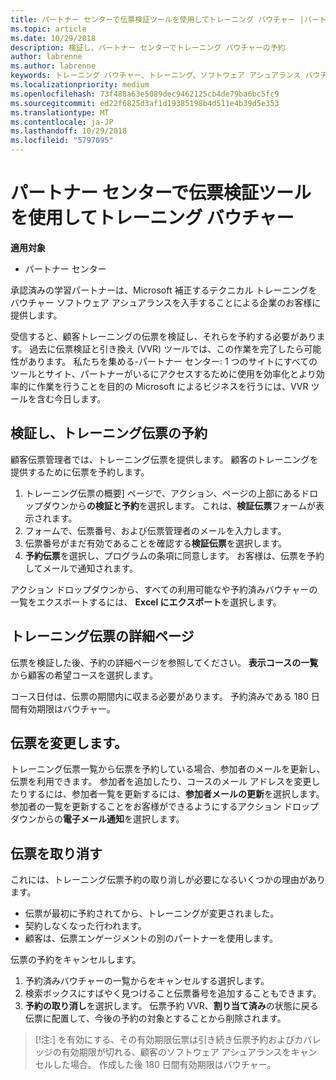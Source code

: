 ```yaml
---
title: パートナー センターで伝票検証ツールを使用してトレーニング バウチャー |パートナー センター
ms.topic: article
ms.date: 10/29/2018
description: 検証し、パートナー センターでトレーニング バウチャーの予約
author: labrenne
ms.author: labrenne
keywords: トレーニング バウチャー、トレーニング、ソフトウェア アシュアランス バウチャー、予約伝票を検証します。
ms.localizationpriority: medium
ms.openlocfilehash: 73f488a63e5089dec9462125cb4de79ba6bc5fc9
ms.sourcegitcommit: ed22f6825d3af1d19385198b4d511e4b39d5e353
ms.translationtype: MT
ms.contentlocale: ja-JP
ms.lasthandoff: 10/29/2018
ms.locfileid: "5797095"
---
```

# <a name="use-the-voucher-validation-tool-in-partner-center-for-training-vouchers"></a>パートナー センターで伝票検証ツールを使用してトレーニング バウチャー

**適用対象**

- パートナー センター

承認済みの学習パートナーは、Microsoft 補正するテクニカル トレーニングをバウチャー ソフトウェア アシュアランスを入手することによる企業のお客様に提供します。 

受信すると、顧客トレーニングの伝票を検証し、それらを予約する必要があります。 過去に伝票検証と引き換え (VVR) ツールでは、この作業を完了したら可能性があります。 私たちを集める-パートナー センター: 1 つのサイトにすべてのツールとサイト、パートナーがいるにアクセスするために使用を効率化とより効率的に作業を行うことを目的の Microsoft によるビジネスを行うには、VVR ツールを含む今日します。

## <a name="validate-and-reserve-a-training-voucher"></a>検証し、トレーニング伝票の予約

顧客伝票管理者では、トレーニング伝票を提供します。 顧客のトレーニングを提供するために伝票を予約します。

1.  トレーニング伝票の概要] ページで、アクション、ページの上部にあるドロップダウンから**の検証と予約**を選択します。 これは、**検証伝票**フォームが表示されます。
2.  フォームで、伝票番号、および伝票管理者のメールを入力します。
3.  伝票番号がまだ有効であることを確認する**検証伝票**を選択します。 
4.  **予約伝票**を選択し、プログラムの条項に同意します。 お客様は、伝票を予約してメールで通知されます。

アクション ドロップダウンから、すべての利用可能なや予約済みバウチャーの一覧をエクスポートするには、 **Excel にエクスポート**を選択します。

## <a name="training-voucher-details-page"></a>トレーニング伝票の詳細ページ

伝票を検証した後、予約の詳細ページを参照してください。 **表示コースの一覧**から顧客の希望コースを選択します。 

コース日付は、伝票の期間内に収まる必要があります。 予約済みである 180 日間有効期限はバウチャー。

## <a name="modify-a-voucher"></a>伝票を変更します。

トレーニング伝票一覧から伝票を予約している場合、参加者のメールを更新し、伝票を利用できます。 参加者を追加したり、コースのメール アドレスを変更したりするには、参加者一覧を更新するには、**参加者メールの更新**を選択します。 参加者の一覧を更新することをお客様ができるようにするアクション ドロップダウンからの**電子メール通知**を選択します。 

## <a name="cancel-a-voucher"></a>伝票を取り消す 

これには、トレーニング伝票予約の取り消しが必要になるいくつかの理由があります。 
- 伝票が最初に予約されてから、トレーニングが変更されました。
- 契約しなくなった行われます。
- 顧客は、伝票エンゲージメントの別のパートナーを使用します。

伝票の予約をキャンセルします。

1.  予約済みバウチャーの一覧からをキャンセルする選択します。
2.  検索ボックスにすばやく見つけること伝票番号を追加することもできます。
3.  **予約の取り消し**を選択します。 伝票予約 VVR、**割り当て済み**の状態に戻る伝票に配置して、今後の予約の対象とすることから削除されます。

>[!注:] を有効にする、その有効期限伝票は引き続き伝票予約およびカバレッジの有効期限が切れる、顧客のソフトウェア アシュアランスをキャンセルした場合。 作成した後 180 日間有効期限はバウチャー。


